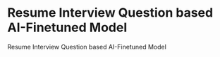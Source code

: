 # Resume  Interview Question based AI-Finetuned Model
 Resume  Interview Question based AI-Finetuned Model
